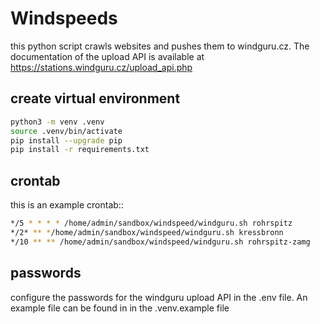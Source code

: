 # Windspeeds

this python script crawls websites and pushes them to windguru.cz.
The documentation of the upload API is available at <https://stations.windguru.cz/upload_api.php>

## create virtual environment

```bash
python3 -m venv .venv
source .venv/bin/activate
pip install --upgrade pip
pip install -r requirements.txt
```

## crontab

this is an example crontab::

```bash
*/5 * * * * /home/admin/sandbox/windspeed/windguru.sh rohrspitz
*/2* ** */home/admin/sandbox/windspeed/windguru.sh kressbronn
*/10 ** ** /home/admin/sandbox/windspeed/windguru.sh rohrspitz-zamg
```

## passwords

configure the passwords for the windguru upload API in the .env file.
An example file can be found in in the .venv.example file
